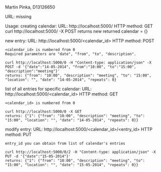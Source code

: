 Martin Pinka, D13126650

URL: missing

Usage:
  creating calendar: 
    URL: http://localhost:5000/
    HTTP method: GET
    curl http://localhost:5000/ -X POST
    returns new returned calendar = {}


  new entry:
    URL: http://localhost:5000/<calendar_id>
    HTTP method: POST
    
    <calendar_id> is numbered from 0
    Required parameters are "date", "from", "to", "description".

    curl http://localhost:5000/0 -H "Content-type: application/json" -X POST -d '{"date":"14-05-2014", "from":"10:00", "to":"15:00", "description":"meeting"}'
    returns: {"from": "10:00", "description": "meeting", "to": "15:00", "location": "", "date": "14-05-2014", "repeats": 0}
  
  list of all entries for specific calendar:
    URL: http://localhost:5000/<calendar_id>
    HTTP method: GET
    
    <calendar_id> is numbered from 0
    
    curl http://localhost:5000/0 -X GET
    returns: {"1": {"from": "10:00", "description": "meeting", "to": "15:00", "location": "", "date": "14-05-2014", "repeats": 0}}
  
  modify entry:
    URL: http://localhost:5000/<calendar_id>/<entry_id>
    HTTP method: PUT
    
    entry_id you can obtain from list of calendar's entries 

    curl http://localhost:5000/0/2 -H "Content-type: application/json" -X PUT -d '{"date":"15-05-2014"}'
    returns: {"1": {"from": "10:00", "description": "meeting", "to": "15:00", "location": "", "date": "15-05-2014", "repeats": 0}}
    
